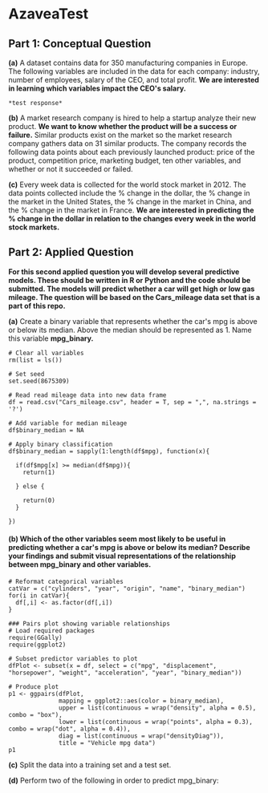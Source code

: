 # AzaveaTest


## Part 1: Conceptual Question
**(a)** A dataset contains data for 350 manufacturing companies in Europe. The following variables are included in the data for each company: industry, number of employees, salary of the CEO, and total profit. **We are interested in learning which variables impact the CEO's salary.**

    *test response*
  
**(b)** A market research company is hired to help a startup analyze their new product. **We want to know whether the product will be a success or failure.** Similar products exist on the market so the market research company gathers data on 31 similar products. The company records the following data points about each previously launched product: price of the product, competition price, marketing budget, ten other variables, and whether or not it succeeded or failed.

**(c)** Every week data is collected for the world stock market in 2012. The data points collected include the % change in the dollar, the % change in the market in the United States, the % change in the market in China, and the % change in the market in France. **We are interested in predicting the % change in the dollar in relation to the changes every week in the world stock markets.**


## Part 2: Applied Question
**For this second applied question you will develop several predictive models. These should be written in R or Python and the code should be submitted. The models will predict whether a car will get high or low gas mileage. The question will be based on the Cars_mileage data set that is a part of this repo.**

**(a)** Create a binary variable that represents whether the car's mpg is above or below its median. Above the median should be represented as 1. Name this variable **mpg_binary.**

```{r}
# Clear all variables
rm(list = ls())

# Set seed
set.seed(8675309)

# Read read mileage data into new data frame
df = read.csv("Cars_mileage.csv", header = T, sep = ",", na.strings = '?')

# Add variable for median mileage
df$binary_median = NA

# Apply binary classification
df$binary_median = sapply(1:length(df$mpg), function(x){
  
  if(df$mpg[x] >= median(df$mpg)){
    return(1)
    
  } else {
    
    return(0)
  }
  
})

```


#### (b) Which of the other variables seem most likely to be useful in predicting whether a car's mpg is above or below its median? Describe your findings and submit visual representations of the relationship between mpg_binary and other variables.

```{r, message=FALSE}
# Reformat categorical variables
catVar = c("cylinders", "year", "origin", "name", "binary_median")
for(i in catVar){
  df[,i] <- as.factor(df[,i])
}

### Pairs plot showing variable relationships
# Load required packages
require(GGally)
require(ggplot2)

# Subset predictor variables to plot
dfPlot <- subset(x = df, select = c("mpg", "displacement", "horsepower", "weight", "acceleration", "year", "binary_median"))
```
```{r, message=FALSE, warning=FALSE}
# Produce plot
p1 <- ggpairs(dfPlot,
              mapping = ggplot2::aes(color = binary_median),
              upper = list(continuous = wrap("density", alpha = 0.5), combo = "box"),
              lower = list(continuous = wrap("points", alpha = 0.3), combo = wrap("dot", alpha = 0.4)),
              diag = list(continuous = wrap("densityDiag")),
              title = "Vehicle mpg data")
p1

```
**(c)** Split the data into a training set and a test set.

**(d)** Perform two of the following in order to predict mpg_binary:



